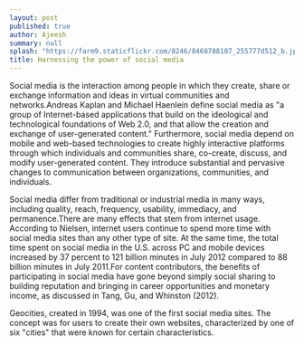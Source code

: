 ```yaml
---
layout: post
published: true
author: Ajeesh
summary: null
splash: "https://farm9.staticflickr.com/8246/8468788107_255777d512_b.jpg"
title: Harnessing the power of social media
---
```


Social media is the interaction among people in which they create, share or exchange information and ideas in virtual communities and networks.Andreas Kaplan and Michael Haenlein define social media as "a group of Internet-based applications that build on the ideological and technological foundations of Web 2.0, and that allow the creation and exchange of user-generated content." Furthermore, social media depend on mobile and web-based technologies to create highly interactive platforms through which individuals and communities share, co-create, discuss, and modify user-generated content. They introduce substantial and pervasive changes to communication between organizations, communities, and individuals.

Social media differ from traditional or industrial media in many ways, including quality, reach, frequency, usability, immediacy, and permanence.There are many effects that stem from internet usage. According to Nielsen, internet users continue to spend more time with social media sites than any other type of site. At the same time, the total time spent on social media in the U.S. across PC and mobile devices increased by 37 percent to 121 billion minutes in July 2012 compared to 88 billion minutes in July 2011.For content contributors, the benefits of participating in social media have gone beyond simply social sharing to building reputation and bringing in career opportunities and monetary income, as discussed in Tang, Gu, and Whinston (2012).

Geocities, created in 1994, was one of the first social media sites. The concept was for users to create their own websites, characterized by one of six "cities" that were known for certain characteristics.